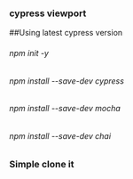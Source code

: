 ### cypress viewport

##Using latest cypress version
  ###### npm init -y
  ###### npm install --save-dev cypress
  ###### npm install --save-dev mocha
  ###### npm install --save-dev chai
 
### Simple clone it 
